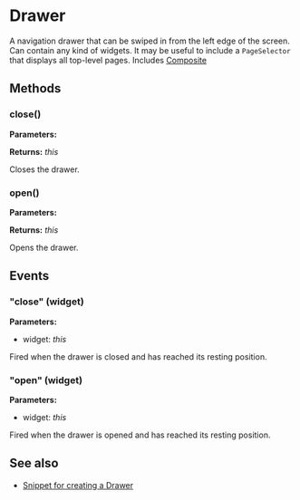 # Drawer

A navigation drawer that can be swiped in from the left edge of the screen. Can contain any kind of widgets. It may be useful to include a `PageSelector` that displays all top-level pages.
Includes [Composite](Composite.md)

## Methods

### close()



**Parameters:** 



**Returns:** *this*

Closes the drawer.


### open()



**Parameters:** 



**Returns:** *this*

Opens the drawer.



## Events

### "close" (widget)

**Parameters:** 

- widget: *this*

Fired when the drawer is closed and has reached its resting position.


### "open" (widget)

**Parameters:** 

- widget: *this*

Fired when the drawer is opened and has reached its resting position.



## See also

- [Snippet for creating a Drawer](https://github.com/eclipsesource/tabris-js/blob/master/snippets/drawer/drawer.js)
